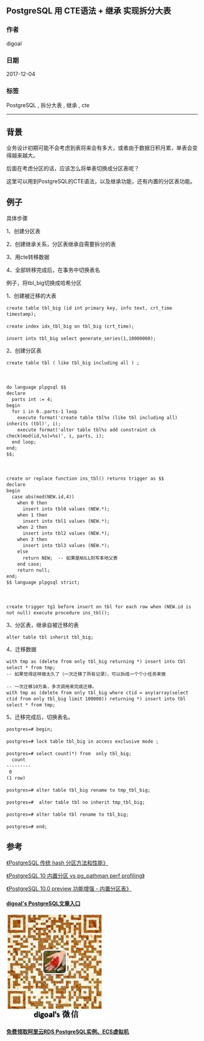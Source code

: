 ## PostgreSQL 用 CTE语法 + 继承 实现拆分大表  
                          
### 作者                          
digoal                          
                          
### 日期                          
2017-12-04                         
                          
### 标签                          
PostgreSQL , 拆分大表 , 继承 , cte   
                          
----                          
                          
## 背景           
业务设计初期可能不会考虑到表将来会有多大，或者由于数据日积月累，单表会变得越来越大。  
  
后面在考虑分区的话，应该怎么将单表切换成分区表呢？  
  
这里可以用到PostgreSQL的CTE语法，以及继承功能，还有内置的分区表功能。  
  
## 例子  
具体步骤  
  
1、创建分区表  
  
2、创建继承关系，分区表继承自需要拆分的表  
  
3、用cte转移数据  
  
4、全部转移完成后，在事务中切换表名  
  
例子，将tbl_big切换成哈希分区  
  
1、创建被迁移的大表  
  
```  
create table tbl_big (id int primary key, info text, crt_time timestamp);  
  
create index idx_tbl_big on tbl_big (crt_time);  
  
insert into tbl_big select generate_series(1,10000000);  
```  
  
2、创建分区表  
  
```  
create table tbl ( like tbl_big including all ) ;    
  
  
  
do language plpgsql $$    
declare    
  parts int := 4;    
begin    
  for i in 0..parts-1 loop    
    execute format('create table tbl%s (like tbl including all) inherits (tbl)', i);    
    execute format('alter table tbl%s add constraint ck check(mod(id,%s)=%s)', i, parts, i);    
  end loop;    
end;    
$$;   
  
  
  
create or replace function ins_tbl() returns trigger as $$    
declare    
begin    
  case abs(mod(NEW.id,4))    
    when 0 then    
      insert into tbl0 values (NEW.*);    
    when 1 then    
      insert into tbl1 values (NEW.*);    
    when 2 then    
      insert into tbl2 values (NEW.*);    
    when 3 then    
      insert into tbl3 values (NEW.*);    
    else    
      return NEW;  -- 如果是NULL则写本地父表    
    end case;    
    return null;    
end;    
$$ language plpgsql strict;    
  
    
  
create trigger tg1 before insert on tbl for each row when (NEW.id is not null) execute procedure ins_tbl();    
```    
  
3、分区表，继承自被迁移的表  
  
```  
alter table tbl inherit tbl_big;  
```  
  
4、迁移数据  
  
```  
with tmp as (delete from only tbl_big returning *) insert into tbl select * from tmp;  
-- 如果觉得这样做太久了（一次迁移了所有记录），可以拆成一个个小任务来做  
  
-- 一次迁移10万条，多次调用来完成迁移。  
with tmp as (delete from only tbl_big where ctid = any(array(select ctid from only tbl_big limit 100000)) returning *) insert into tbl select * from tmp;  
```  
  
5、迁移完成后，切换表名。  
  
```  
postgres=# begin;  
  
postgres=# lock table tbl_big in access exclusive mode ;  
  
postgres=# select count(*) from  only tbl_big;  
  count    
---------  
 0  
(1 row)  
  
postgres=# alter table tbl_big rename to tmp_tbl_big;  
  
postgres=#  alter table tbl no inherit tmp_tbl_big;  
  
postgres=# alter table tbl rename to tbl_big;  
  
postgres=# end;  
```  
  
## 参考  
[《PostgreSQL 传统 hash 分区方法和性能》](../201711/20171122_02.md)    
  
[《PostgreSQL 10 内置分区 vs pg_pathman perf profiling》](../201710/20171015_01.md)    
  
[《PostgreSQL 10.0 preview 功能增强 - 内置分区表》](../201612/20161215_01.md)     
  
  
  
  
  
  
  
  
  
  
  
  
  
  
  
  
#### [digoal's PostgreSQL文章入口](https://github.com/digoal/blog/blob/master/README.md "22709685feb7cab07d30f30387f0a9ae")
  
  
![digoal's weixin](../pic/digoal_weixin.jpg "f7ad92eeba24523fd47a6e1a0e691b59")
  
  
  
  
  
  
  
  
#### [免费领取阿里云RDS PostgreSQL实例、ECS虚拟机](https://www.aliyun.com/database/postgresqlactivity "57258f76c37864c6e6d23383d05714ea")
  
